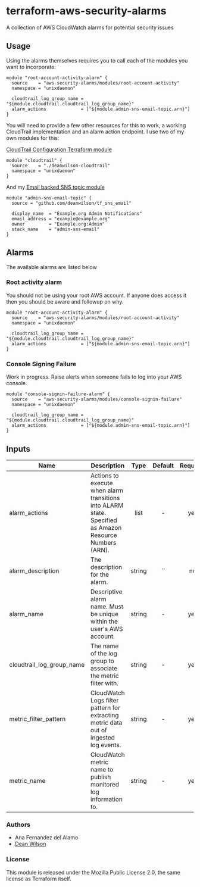# terraform-aws-security-alarms

A collection of AWS CloudWatch alarms for potential security issues

## Usage

Using the alarms themselves requires you to call each of the modules you
want to incorporate:

    module "root-account-activity-alarm" {
      source    = "aws-security-alarms/modules/root-account-activity"
      namespace = "unixdaemon"

      cloudtrail_log_group_name = "${module.cloudtrail.cloudtrail_log_group_name}"
      alarm_actions             = ["${module.admin-sns-email-topic.arn}"]
    }

You will need to provide a few other resources for this to work, a working
CloudTrail implementation and an alarm action endpoint. I use two of my own
modules for this:

[CloudTrail Configuration Terraform module](https://github.com/deanwilson/terraform-aws-cloudtrail)

    module "cloudtrail" {
      source    = "./deanwilson-cloudtrail"
      namespace = "unixdaemon"
    }

And my [Email backed SNS topic module](https://github.com/deanwilson/tf_sns_email)

    module "admin-sns-email-topic" {
      source = "github.com/deanwilson/tf_sns_email"

      display_name  = "Example.org Admin Notifications"
      email_address = "example@example.org"
      owner         = "Example.org:Admin"
      stack_name    = "admin-sns-email"
    }

## Alarms

The available alarms are listed below

### Root activity alarm

You should not be using your root AWS account. If anyone does access it then you
should be aware and followup on why.

    module "root-account-activity-alarm" {
      source    = "aws-security-alarms/modules/root-account-activity"
      namespace = "unixdaemon"

      cloudtrail_log_group_name = "${module.cloudtrail.cloudtrail_log_group_name}"
      alarm_actions             = ["${module.admin-sns-email-topic.arn}"]
    }

### Console Signing Failure

Work in progress. Raise alerts when someone fails to log into your AWS console.

    module "console-signin-failure-alarm" {
      source    = "aws-security-alarms/modules/console-signin-failure"
      namespace = "unixdaemon"

      cloudtrail_log_group_name = "${module.cloudtrail.cloudtrail_log_group_name}"
      alarm_actions             = ["${module.admin-sns-email-topic.arn}"]
    }

<!-- BEGINNING OF PRE-COMMIT-TERRAFORM DOCS HOOK -->

## Inputs

| Name | Description | Type | Default | Required |
|------|-------------|:----:|:-----:|:-----:|
| alarm_actions | Actions to execute when alarm transitions into ALARM state.  Specified as Amazon Resource Numbers (ARN). | list | - | yes |
| alarm_description | The description for the alarm. | string | `` | no |
| alarm_name | Descriptive alarm name. Must be unique within the user's AWS account. | string | - | yes |
| cloudtrail_log_group_name | The name of the log group to associate the metric filter with. | string | - | yes |
| metric_filter_pattern | CloudWatch Logs filter pattern for extracting metric data out of ingested log events. | string | - | yes |
| metric_name | CloudWatch metric name to publish monitored log information to. | string | - | yes |

<!-- END OF PRE-COMMIT-TERRAFORM DOCS HOOK -->

### Authors

 * Ana Fernandez del Alamo
 * [Dean Wilson](https://www.unixdaemon.net)

### License

This module is released under the Mozilla Public License 2.0, the
same license as Terraform itself.
